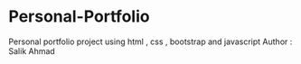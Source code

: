 # Personal-Portfolio
Personal portfolio project using html , css , bootstrap and javascript 
Author : Salik Ahmad
